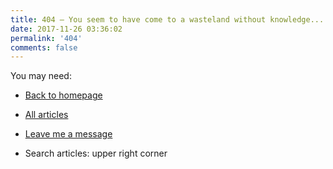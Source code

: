 ```yaml
---
title: 404 — You seem to have come to a wasteland without knowledge...
date: 2017-11-26 03:36:02
permalink: '404'
comments: false
---
```


You may need:

- [Back to homepage](https://starchaser.me)

- [All articles](https://starchaser.me/archives/)

- [Leave me a message](https://starchaser.me/message/)

- Search articles: upper right corner